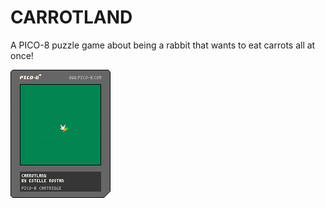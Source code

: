 # CARROTLAND
A PICO-8 puzzle game about being a rabbit that wants to eat carrots all at once!

![alt text][logo]

[logo]: https://github.com/estellerostan/CARROTLAND/blob/master/carrotland.p8.png "Carrotland cartridge"
